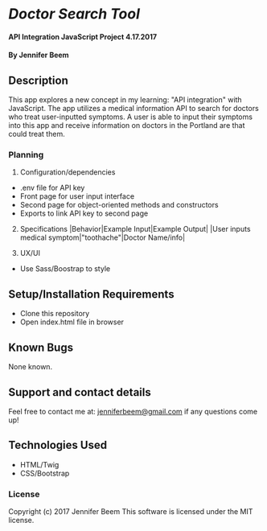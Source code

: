 # _Doctor Search Tool_

#### API Integration JavaScript Project 4.17.2017

#### By Jennifer Beem

## Description

This app explores a new concept in my learning: "API integration" with JavaScript. The app utilizes a medical information API to search for doctors who treat user-inputted symptoms. A user is able to input their symptoms into this app and receive information on doctors in the Portland are that could treat them.

### Planning

1. Configuration/dependencies
  * .env file for API key
  * Front page for user input interface
  * Second page for object-oriented methods and constructors
  * Exports to link API key to second page

2. Specifications
|Behavior|Example Input|Example Output|
|User inputs medical symptom|"toothache"|Doctor Name/info|

3. UX/UI
 * Use Sass/Boostrap to style

## Setup/Installation Requirements

* Clone this repository
* Open index.html file in browser

## Known Bugs

None known.

## Support and contact details

Feel free to contact me at: jenniferbeem@gmail.com if any questions come up!

## Technologies Used

* HTML/Twig
* CSS/Bootstrap

### License
Copyright (c) 2017 Jennifer Beem
This software is licensed under the MIT license.
